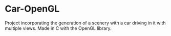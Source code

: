 # Car-OpenGL
Project incorporating the generation of a scenery with a car driving in it with multiple views. Made in C with the OpenGL library.
